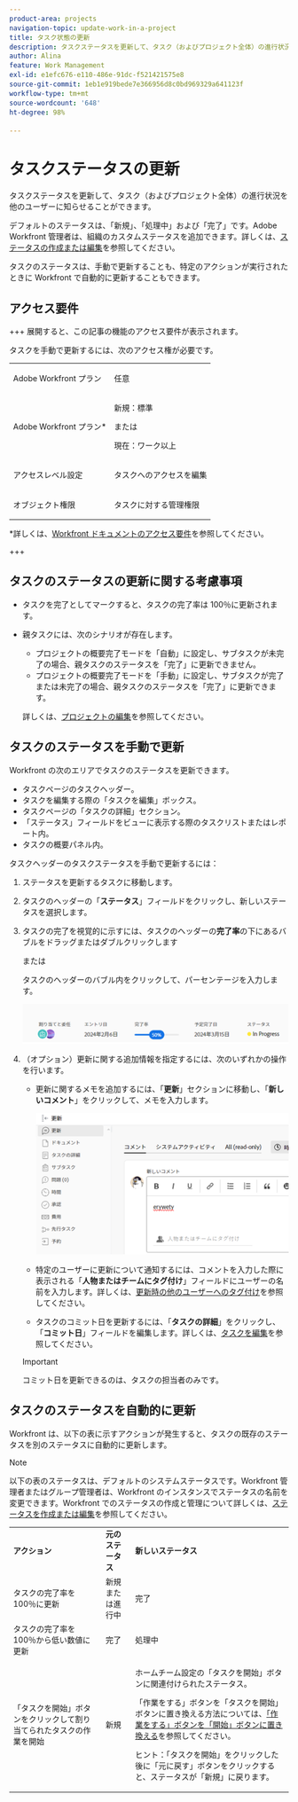 ```yaml
---
product-area: projects
navigation-topic: update-work-in-a-project
title: タスク状態の更新
description: タスクステータスを更新して、タスク（およびプロジェクト全体）の進行状況を他のユーザーに知らせることができます。
author: Alina
feature: Work Management
exl-id: e1efc676-e110-486e-91dc-f521421575e8
source-git-commit: 1eb1e919bede7e366956d8c0bd969329a641123f
workflow-type: tm+mt
source-wordcount: '648'
ht-degree: 98%

---
```


# タスクステータスの更新

<!--Audited: 10/2024-->

タスクステータスを更新して、タスク（およびプロジェクト全体）の進行状況を他のユーザーに知らせることができます。

デフォルトのステータスは、「新規」、「処理中」および「完了」です。Adobe Workfront 管理者は、組織のカスタムステータスを追加できます。詳しくは、[ステータスの作成または編集](../../../administration-and-setup/customize-workfront/creating-custom-status-and-priority-labels/create-or-edit-a-status.md)を参照してください。

タスクのステータスは、手動で更新することも、特定のアクションが実行されたときに Workfront で自動的に更新することもできます。

## アクセス要件

+++ 展開すると、この記事の機能のアクセス要件が表示されます。

タスクを手動で更新するには、次のアクセス権が必要です。

<table style="table-layout:auto"> 
 <col> 
 <col> 
 <tbody> 
  <tr> 
   <td role="rowheader">Adobe Workfront プラン</td> 
   <td> <p>任意</p> </td> 
  </tr> 
  <tr> 
   <td role="rowheader">Adobe Workfront プラン*</td> 
   <td> <p>新規：標準</p> 
   または
   <p>現在：ワーク以上</p>
   </td> 
  </tr> 
  <tr> 
   <td role="rowheader">アクセスレベル設定</td> 
   <td> <p>タスクへのアクセスを編集</p>  </td> 
  </tr> 
  <tr> 
   <td role="rowheader">オブジェクト権限</td> 
   <td> <p>タスクに対する管理権限</p> </td> 
  </tr> 
 </tbody> 
</table>

*詳しくは、[Workfront ドキュメントのアクセス要件](/help/quicksilver/administration-and-setup/add-users/access-levels-and-object-permissions/access-level-requirements-in-documentation.md)を参照してください。

+++

## タスクのステータスの更新に関する考慮事項

* タスクを完了としてマークすると、タスクの完了率は 100％に更新されます。
* 親タスクには、次のシナリオが存在します。
   * プロジェクトの概要完了モードを「自動」に設定し、サブタスクが未完了の場合、親タスクのステータスを「完了」に更新できません。
   * プロジェクトの概要完了モードを「手動」に設定し、サブタスクが完了または未完了の場合、親タスクのステータスを「完了」に更新できます。

  詳しくは、[プロジェクトの編集](../manage-projects/edit-projects.md)を参照してください。

## タスクのステータスを手動で更新

Workfront の次のエリアでタスクのステータスを更新できます。

* タスクページのタスクヘッダー。
* タスクを編集する際の「タスクを編集」ボックス。
* タスクページの「タスクの詳細」セクション。
* 「ステータス」フィールドをビューに表示する際のタスクリストまたはレポート内。
* タスクの概要パネル内。

タスクヘッダーのタスクステータスを手動で更新するには：

1. ステータスを更新するタスクに移動します。
1. タスクのヘッダーの「**ステータス**」フィールドをクリックし、新しいステータスを選択します。
1. タスクの完了を視覚的に示すには、タスクのヘッダーの&#x200B;**完了率**&#x200B;の下にあるバブルをドラッグまたはダブルクリックします

   または

   タスクのヘッダーのバブル内をクリックして、パーセンテージを入力します。

   ![](assets/percent-complete-status-widgets-task-header.png)

1. （オプション）更新に関する追加情報を指定するには、次のいずれかの操作を行います。

   * 更新に関するメモを追加するには、「**更新**」セクションに移動し、「**新しいコメント**」をクリックして、メモを入力します。

     ![](assets/add-update-to-task.png)

   * 特定のユーザーに更新について通知するには、コメントを入力した際に表示される「**人物またはチームにタグ付け**」フィールドにユーザーの名前を入力します。詳しくは、[更新時の他のユーザーへのタグ付け](/help/quicksilver/workfront-basics/updating-work-items-and-viewing-updates/tag-others-on-updates.md)を参照してください。
   * タスクのコミット日を更新するには、「**タスクの詳細**」をクリックし、「**コミット日**」フィールドを編集します。詳しくは、[タスクを編集](/help/quicksilver/manage-work/tasks/manage-tasks/edit-tasks.md)を参照してください。


   >[!IMPORTANT]
   >
   >  コミット日を更新できるのは、タスクの担当者のみです。

<!--old functionality in old commenting: 

1. Go to a task that you are assigned to for which you want to update the status.
1. Click the **Status** field in the task header and select a new status. 
1. (Optional) Do any of the following to provide additional information about the update, then click **Update** or, if the task has the **Complete** status, click **Done:**

   * To add a note about the update, go to the **Updates** area and click **Start a new update**, then type your note.  

   * To notify certain users about the update, type their names in the **Notify** box that appears when you type a note about the update. For more information, see [Tag others on updates](../../../workfront-basics/updating-work-items-and-viewing-updates/tag-others-on-updates.md). 
   * To update the condition of the task, click **Select Condition** to the right of the **Notify** box (these appear when you type a note about the update), then select the condition that best reflects the current condition of the task.
   
   * To update the Commit Date of the task, expand the **Commit Date** drop-down calendar, and select a new Commit Date. 
   * To provide a visual indication of task completion, drag the bubble under Percent Complete or double-click it to enter a percent value.   
     ![](assets/drag-the-progress-bar-350x155.png)-->

## タスクのステータスを自動的に更新

Workfront は、以下の表に示すアクションが発生すると、タスクの既存のステータスを別のステータスに自動的に更新します。

>[!NOTE]
>
>以下の表のステータスは、デフォルトのシステムステータスです。Workfront 管理者またはグループ管理者は、Workfront のインスタンスでステータスの名前を変更できます。Workfront でのステータスの作成と管理について詳しくは、[ステータスを作成または編集](../../../administration-and-setup/customize-workfront/creating-custom-status-and-priority-labels/create-or-edit-a-status.md)を参照してください。

<table style="table-layout:auto"> 
 <col> 
 <col> 
 <col> 
 <tbody> 
  <tr> 
   <td><b>アクション</b></td> 
   <td><b>元のステータス</b></td> 
   <td><b>新しいステータス</b></td> 
  </tr> 
  <tr> 
   <td>タスクの完了率を 100％に更新</td> 
   <td>新規または進行中</td> 
   <td>完了</td> 
  </tr> 
  <tr> 
   <td>タスクの完了率を 100％から低い数値に更新</td> 
   <td>完了</td> 
   <td>処理中</td> 
  </tr> 
  <tr data-mc-conditions=""> 
   <td><span>「タスクを開始」ボタンをクリックして割り当てられたタスクの作業を開始</span> </td> 
   <td><span>新規</span> </td> 
   <td> <p>ホームチーム設定の「タスクを開始」ボタンに関連付けられたステータス。</p> <p>「作業をする」ボタンを「タスクを開始」ボタンに置き換える方法については、<span href="../../../people-teams-and-groups/create-and-manage-teams/work-on-it-button-to-start-button.md"><a href="../../../people-teams-and-groups/create-and-manage-teams/work-on-it-button-to-start-button.md" class="MCXref xref">「作業をする」ボタンを「開始」ボタンに置き換える</a></span>を参照してください。</p> <p>ヒント：「タスクを開始」を<span>クリック</span>した後に<span data-mc-conditions="QuicksilverOrClassic.Quicksilver">「元に戻す」ボタン</span>をクリックすると、ステータスが「新規」に戻ります。 </p> </td> 
  </tr> 
 </tbody> 
</table>

